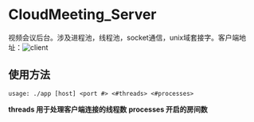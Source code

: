 CloudMeeting_Server
====

视频会议后台。涉及进程池，线程池，socket通信，unix域套接字。客户端地址：![client](https://github.com/LIUSHANG12/cloudmeeting-Mini-version/tree/main/client)

使用方法
----
```usage: ./app [host] <port #> <#threads> <#processes>```

**threads 用于处理客户端连接的线程数**
**processes 开启的房间数**
